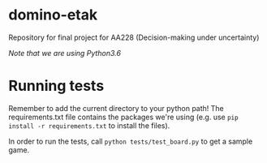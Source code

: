 # domino-etak
Repository for final project for AA228 (Decision-making under uncertainty)

*Note that we are using Python3.6*

# Running tests
Remember to add the current directory to your python path! The requirements.txt file contains the packages we're using (e.g. use `pip install -r requirements.txt` to install the files).

In order to run the tests, call `python tests/test_board.py` to get a sample game.